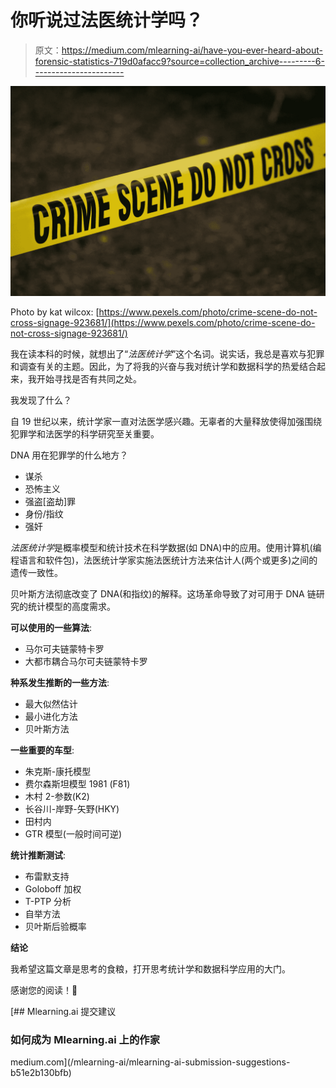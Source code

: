 # 你听说过法医统计学吗？

> 原文：<https://medium.com/mlearning-ai/have-you-ever-heard-about-forensic-statistics-719d0afacc9?source=collection_archive---------6----------------------->

![](img/46a1bd4953e766a5d98b5d465f9cea44.png)

Photo by kat wilcox: [https://www.pexels.com/photo/crime-scene-do-not-cross-signage-923681/](https://www.pexels.com/photo/crime-scene-do-not-cross-signage-923681/)

我在读本科的时候，就想出了“*法医统计学*”这个名词。说实话，我总是喜欢与犯罪和调查有关的主题。因此，为了将我的兴奋与我对统计学和数据科学的热爱结合起来，我开始寻找是否有共同之处。

我发现了什么？

自 19 世纪以来，统计学家一直对法医学感兴趣。无辜者的大量释放使得加强围绕犯罪学和法医学的科学研究至关重要。

DNA 用在犯罪学的什么地方？

*   谋杀
*   恐怖主义
*   强盗[盗劫]罪
*   身份/指纹
*   强奸

*法医统计学*是概率模型和统计技术在科学数据(如 DNA)中的应用。使用计算机(编程语言和软件包)，法医统计学家实施法医统计方法来估计人(两个或更多)之间的遗传一致性。

贝叶斯方法彻底改变了 DNA(和指纹)的解释。这场革命导致了对可用于 DNA 链研究的统计模型的高度需求。

**可以使用的一些算法**:

*   马尔可夫链蒙特卡罗
*   大都市耦合马尔可夫链蒙特卡罗

**种系发生推断的一些方法**:

*   最大似然估计
*   最小进化方法
*   贝叶斯方法

**一些重要的车型**:

*   朱克斯-康托模型
*   费尔森斯坦模型 1981 (F81)
*   木村 2-参数(K2)
*   长谷川-岸野-矢野(HKY)
*   田村内
*   GTR 模型(一般时间可逆)

**统计推断测试**:

*   布雷默支持
*   Goloboff 加权
*   T-PTP 分析
*   自举方法
*   贝叶斯后验概率

**结论**

我希望这篇文章是思考的食粮，打开思考统计学和数据科学应用的大门。

感谢您的阅读！🤗

[](/mlearning-ai/mlearning-ai-submission-suggestions-b51e2b130bfb) [## Mlearning.ai 提交建议

### 如何成为 Mlearning.ai 上的作家

medium.com](/mlearning-ai/mlearning-ai-submission-suggestions-b51e2b130bfb)